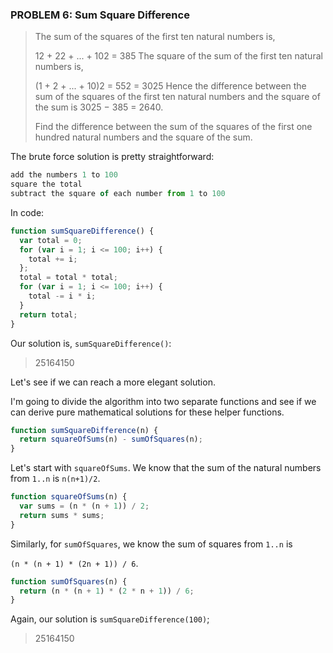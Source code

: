 ### PROBLEM 6: Sum Square Difference

> The sum of the squares of the first ten natural numbers is,
> 
> 12 + 22 + ... + 102 = 385
> The square of the sum of the first ten natural numbers is,
> 
> (1 + 2 + ... + 10)2 = 552 = 3025
> Hence the difference between the sum of the squares of the first ten natural numbers and the square of the sum is 3025 − 385 = 2640.
> 
> Find the difference between the sum of the squares of the first one hundred natural numbers and the square of the sum.

The brute force solution is pretty straightforward:

```javascript
add the numbers 1 to 100
square the total
subtract the square of each number from 1 to 100
```

In code:
```javascript
function sumSquareDifference() {
  var total = 0;
  for (var i = 1; i <= 100; i++) {
    total += i;
  };
  total = total * total;
  for (var i = 1; i <= 100; i++) {
    total -= i * i;
  }
  return total;
}
```
Our solution is, `sumSquareDifference()`:

> 25164150 

Let's see if we can reach a more elegant solution.

I'm going to divide the algorithm into two separate functions and see if we can derive pure mathematical solutions for these helper functions.

```javascript
function sumSquareDifference(n) {
  return squareOfSums(n) - sumOfSquares(n);
}
```

Let's start with `squareOfSums`. We know that the sum of the natural numbers from `1..n` is `n(n+1)/2`.

```javascript
function squareOfSums(n) {
  var sums = (n * (n + 1)) / 2;
  return sums * sums;
}
```

Similarly, for `sumOfSquares`, we know the sum of squares from `1..n` is 

`(n * (n + 1) * (2n + 1)) / 6`.

```javascript
function sumOfSquares(n) {
  return (n * (n + 1) * (2 * n + 1)) / 6;
}
```

Again, our solution is `sumSquareDifference(100)`;

> 25164150 
